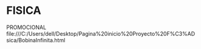 # FISICA
PROMOCIONAL
file:///C:/Users/dell/Desktop/Pagina%20inicio%20Proyecto%20F%C3%ADsica/BobinaInfinita.html
